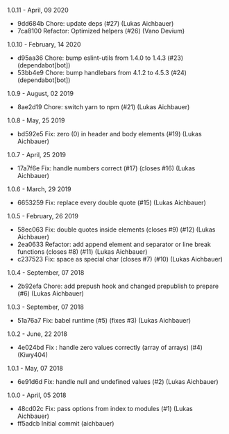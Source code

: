 1.0.11 - April, 09 2020

* 9dd684b Chore: update deps (#27) (Lukas Aichbauer)
* 7ca8100 Refactor: Optimized helpers (#26) (Vano Devium)

1.0.10 - February, 14 2020

* d95aa36 Chore: bump eslint-utils from 1.4.0 to 1.4.3 (#23) (dependabot[bot])
* 53bb4e9 Chore: bump handlebars from 4.1.2 to 4.5.3 (#24) (dependabot[bot])

1.0.9 - August, 02 2019

* 8ae2d19 Chore: switch yarn to npm (#21) (Lukas Aichbauer)

1.0.8 - May, 25 2019

* bd592e5 Fix: zero (0) in header and body elements (#19) (Lukas Aichbauer)

1.0.7 - April, 25 2019

* 17a7f6e Fix: handle numbers correct (#17) (closes #16) (Lukas Aichbauer)

1.0.6 - March, 29 2019

* 6653259 Fix: replace every double quote (#15) (Lukas Aichbauer)

1.0.5 - February, 26 2019

* 58ec063 Fix: double quotes inside elements (closes #9) (#12) (Lukas Aichbauer)
* 2ea0633 Refactor: add append element and separator or line break functions (closes #8) (#11) (Lukas Aichbauer)
* c237523 Fix: space as special char (closes #7) (#10) (Lukas Aichbauer)

1.0.4 - September, 07 2018

* 2b92efa Chore: add prepush hook and changed prepublish to prepare (#6) (Lukas Aichbauer)

1.0.3 - September, 07 2018

* 51a76a7 Fix: babel runtime (#5) (fixes #3) (Lukas Aichbauer)

1.0.2 - June, 22 2018

* 4e024bd Fix : handle zero values correctly (array of arrays) (#4) (Kiwy404)

1.0.1 - May, 07 2018

* 6e91d6d Fix: handle null and undefined values (#2) (Lukas Aichbauer)

1.0.0 - April, 05 2018

* 48cd02c Fix: pass options from index to modules (#1) (Lukas Aichbauer)
* ff5adcb Initial commit (aichbauer)

